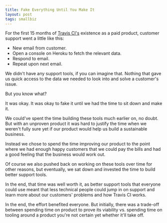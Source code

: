 ```yaml
---
title: Fake Everything Until You Make It
layout: post
tags: smallbiz
---
```

For the first 15 months of [Travis CI's](https://travis-ci.com) existence as a
paid product, customer support went a little like this:

* New email from customer.
* Open a console on Heroku to fetch the relevant data.
* Respond to email.
* Repeat upon next email.

We didn't have any support tools, if you can imagine that. Nothing that gave us
quick access to the data we needed to look into and solve a customer's issue.

But you know what?

It was okay. It was okay to fake it until we had the time to sit down and make
it.

We could've spent the time building these tools much earlier on, no doubt. But
with an unproven product it was hard to justify the time when we weren't fully
sure yet if our product would help us build a sustainable business.

Instead we chose to spend the time improving our product to the point where we
had enough happy customers that we could pay the bills and had a good feeling
that the business would work out.

Of course we also pushed back on working on these tools over time for other
reasons, but eventually, we sat down and invested the time to build better
support tools.

In the end, that time was well worth it, as better support tools that everyone
could use meant that less technical people could jump in on support and learn
more about our customers' problems and how Travis CI works.

In the end, the effort benefited everyone. But initially, there was a trade-off
between spending time on product to prove its viability vs. spending time on
tooling around a product you're not certain yet whether it'll take off.

